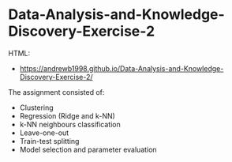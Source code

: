 # Data-Analysis-and-Knowledge-Discovery-Exercise-2
HTML:
- https://andrewb1998.github.io/Data-Analysis-and-Knowledge-Discovery-Exercise-2/

The assignment consisted of:
- Clustering
- Regression (Ridge and k-NN)
- k-NN neighbours classification
- Leave-one-out
- Train-test splitting
- Model selection and parameter evaluation
